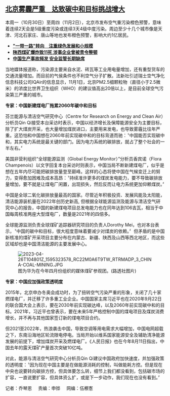 <!--1698867960000-->
[北京雾霾严重　达致碳中和目标挑战增大](https://www.rfa.org/mandarin/yataibaodao/huanjing/lu-11012023122318.html)
------

<p></p><p><span style="font-weight: 400;">本周一（10月30日）至周四（11月2日），北京市发布空气重污染橙色预警，意味着连续2天会是5级重度污染或连续3天4级中度污染。周边至少十几个城市像是天津、河北石家庄、唐山等地也发布橙色预警，影响大约1亿居民。</span></p><ul><li dir="ltr"><strong><a href="https://www.rfa.org/mandarin/yataibaodao/junshiwaijiao/jw-10172023092634.html">"一带一路"转向　注重绿色发展和小规模</a></strong></li><li dir="ltr"><strong><a href="https://www.rfa.org/mandarin/Xinwen/10-08222023162006.html">陕西煤矿爆炸致11死 涉事企业曾被责令整顿</a></strong></li><li dir="ltr"><strong><a href="https://www.rfa.org/mandarin/yataibaodao/huanjing/bx-02242023104837.html">中国生产事故频发 安全监管长期缺席</a></strong></li></ul><p><span style="font-weight: 400;">当地媒体报道称，污染源主要来自水泥、砖瓦等工业用电量增加，还有重型货车的交通流量增加。而目前的气侯条件也不利空气分子扩散。法新社引述瑞士空气净化信息科技公司IQAir的信息显示，11月1日，北京PM2.5细颗粒物（直径小于2.5微米）的浓度比世界卫生组织（WHO）的建议值高出20倍以上，是目前全球空气污染第三严重的城市。</span></p><p><b>专家：中国新建煤电厂拖累2060年碳中和目标</b></p><p><span style="font-weight: 400;">芬兰能源与清洁空气研究中心（Centre for Research on Energy and Clean Air）分析员Qin Qi接受本台采访时表示，中国以经济增长及保障能源安全为主要目标，除了扩大煤炭开采，也大量增加煤炭进口，主要用来发电，也导致雾霾比往年严重。这恐怕和中国想在2060年前实现碳中和的目标背道而驰：〝中国能否实现碳中和，其实电力系统是最关键的部门。因为电力系统的碳排放，就占了整个社会的一半左右。〞  </span></p><p><span style="font-weight: 400;">美国非营利组织“全球能源监测（</span><span style="font-weight: 400;">Global Energy Monitor</span><span style="font-weight: 400;">）”分析员香宾诺（Flora Champenois）以文字回复本台采访时则表示，中国当局不断新建煤电厂，似乎是想在五年内尽可能把碳排放量登至巅峰。这样的心态将使中国在气候变迁上的努力，变得愈加困难及成本高昂：〝持续准许更多的煤炭发电能力，要不导致碳排放量增加，要不就是让煤电厂闲置，出现损失，然后反而让电力系统更加仰赖煤炭。〞</span><span style="font-weight: 400;"></span></p><p><span style="font-weight: 400;">中国是全球二氧化碳排放量最高的国家。尽管近年积极投资、发展风能及太阳能，清洁能源装机量在2022年创历史新高, 但根据全球能源监测及能源与清洁空气研究中心的报告，中国的新建煤电项目总发电能力也在同年达到106吉瓦，相当于中国每周核准两座大型煤电厂，数量是2021年的四倍多。</span></p><p><span style="font-weight: 400;">全球能源监测负责全球煤矿追踪器研究项目的负责人</span><span style="font-weight: 400;">Dorothy Mei，也对本台表示，〝</span><span style="font-weight: 400;">中国的碳中和目标，很大程度意味着要减少对煤炭的依赖。〞但矛盾的是</span><span style="font-weight: 400;">中国新核准的煤矿开采项目主要分布在内蒙古、新疆、陕西及山西等西北地区，而这些区域却也是中国</span><span style="font-weight: 400;">清洁</span><span style="font-weight: 400;">能源</span><span style="font-weight: 400;">的主要发展中心。</span></p><figure><img alt="2023-04-26T104801Z_1595323578_RC22M0A6T9TW_RTRMADP_3_CHINA-COAL-MINING.JPG" class="image-richtext image-inline" src="https://www.rfa.org/mandarin/yataibaodao/huanjing/lu-11012023122318.html/2023-04-26t104801z_1595323578_rc22m0a6t9tw_rtrmadp_3_china-coal-mining.jpg" title="2023-04-26T104801Z_1595323578_RC22M0A6T9TW_RTRMADP_3_CHINA-COAL-MINING.JPG"/><figcaption>图为华为在今年四月份组织的媒体煤矿参观团。(路透社图片)</figcaption></figure><p><b>专家：中国应加强政策透明度</b></p><p><span style="font-weight: 400;">2015年，北京申办冬奥会成功时，为了扭转空气污染严重的形象，关闭了几十家燃煤电厂，并迁移了许多重工业企业。中国国家主席习近平也在2020年9月22日的联合国大会上表示，要在2030年前实现碳达峰，以及2060年前实现碳中和的目标。2021年，习近平也曾表示，要在未来5年严格控制中国的煤电项目及煤炭消费增长，并不再与其他国家签订新的煤电项目合约。</span></p><p><span style="font-weight: 400;">但2021至2022年，热浪袭击中国，导致空调等用电需求大幅增加，中国电网超载之下，东南沿海地区轮流限电停电。当局开始以维系国家能源安全及辅助清净能源发展的前提下，增加煤炭开采及燃煤电厂。《人民日报》也在今年8月11日指出，中国去年的露天煤矿产量首次突破10亿吨。</span></p><p><span style="font-weight: 400;">对此，能源与清洁空气研究中心分析员Qin Qi建议中国政府加快速度，并加强政策的透明度：〝因为现在中国主要是在做能源消耗的控制，叫做能耗方控。但是现在中央也说要转向碳排方控，但具体要怎么转，细节上我们都没看到，包括碳市场的扩容，一直说要扩容，但具体资么扩，或是下一步动作，我们现在也没有看到。〞 </span></p><p><span style="font-weight: 400;">记者：乔琴恩</span>     <span style="font-weight: 400;">责编：<span>申铧    </span> </span> <span style="font-weight: 400;">网编：伍檫愙</span></p>
